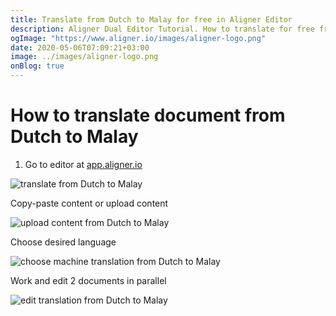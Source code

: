 ```yaml
---
title: Translate from Dutch to Malay for free in Aligner Editor
description: Aligner Dual Editor Tutorial. How to translate for free from Dutch to Malay. Aligner is multilingual document management platform. 
ogImage: "https://www.aligner.io/images/aligner-logo.png"
date: 2020-05-06T07:09:21+03:00
image: ../images/aligner-logo.png
onBlog: true
---
```


# How to translate document from Dutch to Malay

1. Go to editor at [app.aligner.io](https://app.aligner.io "Aligner App web page")

![translate from Dutch to Malay](../aligner-blank-editor.png "translate from Dutch to Malay")

Copy-paste content or upload content

![upload content from Dutch to Malay](../aligner-uploaded-document.png "upload content from Dutch to Malay")

Choose desired language

![choose machine translation from Dutch to Malay](../aligner-language-dropdown.png "choose machine translation from Dutch to Malay")

Work and edit 2 documents in parallel

![edit translation from Dutch to Malay](../aligner-double-sitded-editor.png "edit translation from Dutch to Malay")

